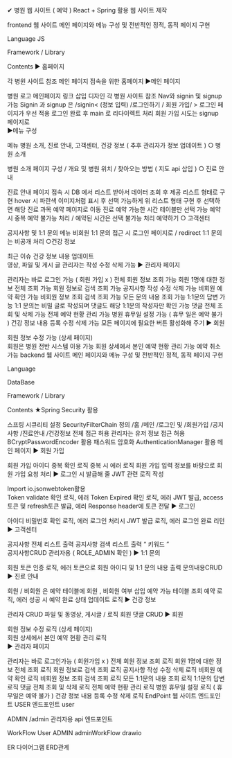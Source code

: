 ✔ 병원 웹 사이트 ( 예약 )
React + Spring 활용 웹 사이트 제작

frontend
웹 사이트
메인 페이지와 메뉴 구성 및 전반적인 정적, 동적 페이지 구현

Language
   JS

Framework / Library
 

Contents
▶ 홈페이지

각 병원 사이트 참조 메인 페이지 접속을 위한 홈페이지
▶메인 페이지

병원 로고 메인페이지 링크 삽입
디자인 각 병원 사이트 참조
Nav와 signin 및 signup 가능
Signin 과 signup 은 /signin< (정보 입력) /로그인하기 / 회원 가입/ > 로그인 페이지가 우선 적용
로그인 완료 후 main 로 리다이렉트 처리
회원 가입 시도는 signup 페이지로  
▶메뉴 구성

메뉴 병원 소개, 진료 안내, 고객센터, 건강 정보 ( 추후 관리자가 정보 업데이트 )
○ 병원 소개

병원 소개 페이지 구성 / 개요 및 병원 위치 / 찾아오는 방법 ( 지도 api 삽입 )
○ 진료 안내

진료 안내 페이지 접속 시 DB 에서 리스트 받아서 데이터 조회 후 제공 리스트 형태로 구현 hover 시 파란색 이미지처럼 표시 후 선택 가능하게
위 리스트 형태 구현 후 선택하면 해당 진료 과목 예약 페이지로 이동
진료 예약 가능한 시간 테이블만 선택 가능
예약 시 중복 예약 불가능 처리 / 예약된 시간은 선택 불가능 처리
예약하기
○ 고객센터

공지사항 및  1:1 문의 메뉴
비회원 1:1 문의 접근 시 로그인 페이지로 / redirect
1:1 문의는 비공개 처리
○건강 정보

최근 이슈 건강 정보 내용 업데이트  
영상, 파일 및 게시 글
관리자는 작성 수정 삭제 가능
▶ 관리자 페이지

관리자는 바로 로그인 가능 ( 회원 가입 x )
전체 회원 정보 조회 가능
회원 1명에 대한 정보 전체 조회 가능
회원 정보로 검색 조회 가능
공지사항 작성 수정 삭제 가능
비회원 예약 확인 가능
비회원 정보 조회 검색 조회 가능
모든 문의 내용 조회 가능
1:1문의 답변 가능
1:1 문의는 비밀 글로 작성되며 댓글도 해당 1:1문의 작성자만 확인 가능
댓글 전체 조회 및 삭제 가능
전체 예약 현황 관리 가능
병원 휴무일 설정 가능 ( 휴무 일은 예약 불가 )
건강 정보 내용 등록 수정 삭제 가능
모든 페이지에 필요한 버튼 활성화해 주기
▶ 회원

회원 정보 수정 가능 (상세 페이지)  
회원은 병원 전반 시스템 이용 가능
회원 상세에서 본인 예약 현황 관리 가능
예약 취소 가능
backend
웹 사이트
메인 페이지와 메뉴 구성 및 전반적인 정적, 동적 페이지 구현

Language


DataBase


Framework / Library
  
Contents
★Spring Security 활용

스프링 시큐리티 설정
SecurityFilterChain 정의
/홈 /메인 /로그인 및 /회원가입 /공지사항 /진료안내 /건강정보 전체 접근 허용
 관리자는 유저 정보 접근 허용
BCryptPasswordEncoder 활용 패스워드 암호화
AuthenticationManager 활용
메인 페이지
▶ 회원 가입

회원 가입
아이디 중복 확인 로직
중복 시 에러 로직
회원 가입 입력 정보를 바탕으로 회원 가입 요청 처리
▶ 로그인 시 발급해 줄 JWT 관련 로직 작성

Import io.jsonwebtoken활용  
Token validate 확인 로직, 에러
Token Expired 확인 로직, 에러
JWT 발급, access 토큰 및 refresh토큰 발급, 에러
Response header에 토큰 전달
▶ 로그인

아이디 비밀번호 확인 로직, 에러
로그인 처리시 JWT 발급 로직, 에러
로그인 완료 리턴
▶ 고객센터

공지사항 전체 리스트 출력
공지사항 검색 리스트 출력 “ 키워드 ”  
공지사항CRUD 관리자용 ( ROLE_ADMIN 확인 )
▶ 1:1 문의

회원 토큰 인증 로직, 에러
토큰으로 회원 아이디 및 1:1 문의 내용 출력
문의내용CRUD
▶ 진료 안내

회원 / 비회원 은 예약 테이블에 회원 , 비회원 여부 삽입
예약 가능 테이블 조회
예약 로직, 에러
성공 시 예약 완료 상태 업데이트 로직
▶ 건강 정보

관리자 CRUD  파일 및 동영상, 게시글 / 로직
회원 댓글 CRUD
▶ 회원

회원 정보 수정 로직 (상세 페이지)  
회원 상세에서 본인 예약 현황 관리 로직  
▶ 관리자 페이지

관리자는 바로 로그인가능 ( 회원가입 x )
전체 회원 정보 조회 로직
회원 1명에 대한 정보 전체 조회 로직
회원 정보로 검색 조회 로직
공지사항 작성 수정 삭제 로직
비회원 예약 확인 로직
비회원 정보 조회 검색 조회 로직
모든 1:1문의 내용 조회 로직
1:1문의 답변 로직
댓글 전체 조회 및 삭제 로직
전체 예약 현황 관리 로직
병원 휴무일 설정 로직 ( 휴무일은 예약 불가 )
건강 정보 내용 등록 수정 삭제 로직
EndPoint
웹 사이트 엔드포인트
USER
엔드포인트 user

ADMIN /admin
관리자용 api 엔드포인트

WorkFlow
User
ADMIN
adminWorkFlow drawio

ER 다이어그램
ERD관계
